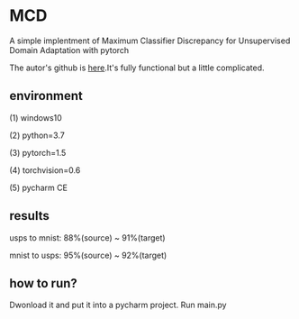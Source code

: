 # MCD
A simple implentment of Maximum Classifier Discrepancy for Unsupervised Domain Adaptation with pytorch

The autor's github is [here](https://github.com/mil-tokyo/MCD_DA).It's fully functional but a little complicated.

## environment
(1) windows10  

(2) python=3.7  

(3) pytorch=1.5  

(4) torchvision=0.6  

(5) pycharm CE

## results
usps to mnist: 88%(source) ~ 91%(target)  

mnist to usps: 95%(source) ~ 92%(target)  

## how to run?
Dwonload it and put it into a pycharm project. Run main.py
